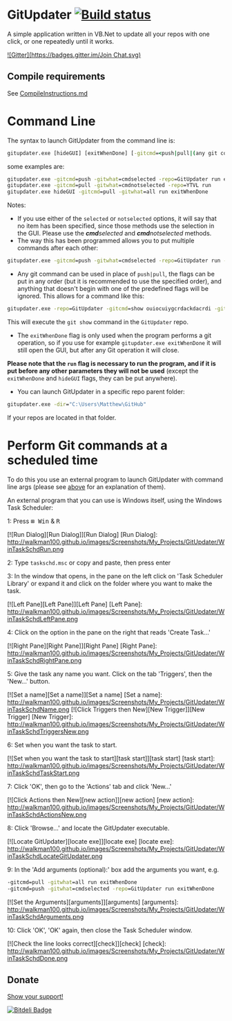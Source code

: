 # GitUpdater [![Build status](https://ci.appveyor.com/api/projects/status/72cvetqe8awtp2fn)](https://ci.appveyor.com/project/Walkman100/gitupdater)
A simple application written in VB.Net to update all your repos with one click, or one repeatedly until it works.

[![Gitter](https://badges.gitter.im/Join Chat.svg)](https://gitter.im/Walkman100/Walkman?utm_source=badge&utm_medium=badge&utm_campaign=pr-badge&utm_content=badge)

## Compile requirements
See [CompileInstructions.md](https://github.com/Walkman100/WinCompile/blob/master/CompileInstructions.md)

# Command Line
The syntax to launch GitUpdater from the command line is:
```cmd
gitupdater.exe [hideGUI] [exitWhenDone] [-gitcmd=<push|pull|(any git command)>] [-gitwhat=<all|selected|notselected|cmdselected|cmdnotselected>] [-dir=<repos parent folder>] [-repo=<repo name>] [run]
```
some examples are:

```cmd
gitupdater.exe -gitcmd=push -gitwhat=cmdselected -repo=GitUpdater run exitWhenDone
gitupdater.exe -gitcmd=pull -gitwhat=cmdnotselected -repo=YTVL run
gitupdater.exe hideGUI -gitcmd=pull -gitwhat=all run exitWhenDone
```

Notes:

- If you use either of the `selected` or `notselected` options, it will say that no item has been specified, since those methods use the selection in the GUI. Please use the <i><b>cmd</b>selected</i> and <i><b>cmd</b>notselected</i> methods.
- The way this has been programmed allows you to put multiple commands after each other:
```cmd
gitupdater.exe -gitcmd=push -gitwhat=cmdselected -repo=GitUpdater run -gitcmd=pull -gitwhat=cmdselected -repo=YTVL run
```
- Any git command can be used in place of `push|pull`, the flags can be put in any order (but it is recommended to use the specified order), and anything that doesn't begin with one of the predefined flags will be ignored. This allows for a command like this:

```cmd
gitupdater.exe -repo=GitUpdater -gitcmd=show ouiocuiygcrdackdacrdi -gitwhat=cmdselected run
```

This will execute the `git show` command in the `GitUpdater` repo.
- The `exitWhenDone` flag is only used when the program performs a git operation, so if you use for example `gitupdater.exe exitWhenDone` it will still open the GUI, but after any Git operation it will close.

**Please note that the `run` flag is necessary to run the program, and if it is put before any other parameters they will not be used** (except the `exitWhenDone` and `hideGUI` flags, they can be put anywhere).
- You can launch GitUpdater in a specific repo parent folder:

```cmd
gitupdater.exe -dir="C:\Users\Matthew\GitHub"
```

If your repos are located in that folder.

# Perform Git commands at a scheduled time
To do this you use an external program to launch GitUpdater with command line args (please see [above](#command-line) for an explanation of them).

An external program that you can use is Windows itself, using the Windows Task Scheduler:

1: Press <kbd>⊞ Win</kbd> & <kbd>R</kbd>

[![Run Dialog][Run Dialog]][Run Dialog]
  [Run Dialog]: http://walkman100.github.io/images/Screenshots/My_Projects/GitUpdater/WinTaskSchdRun.png

2: Type `taskschd.msc` or copy and paste, then press enter

3: In the window that opens, in the pane on the left click on 'Task Scheduler Library' or expand it and click on the folder where you want to make the task.

[![Left Pane][Left Pane]][Left Pane]
  [Left Pane]: http://walkman100.github.io/images/Screenshots/My_Projects/GitUpdater/WinTaskSchdLeftPane.png

4: Click on the option in the pane on the right that reads 'Create Task...'

[![Right Pane][Right Pane]][Right Pane]
  [Right Pane]: http://walkman100.github.io/images/Screenshots/My_Projects/GitUpdater/WinTaskSchdRightPane.png

5: Give the task any name you want. Click on the tab 'Triggers', then the 'New...' button.

[![Set a name][Set a name]][Set a name]
  [Set a name]: http://walkman100.github.io/images/Screenshots/My_Projects/GitUpdater/WinTaskSchdName.png
[![Click Triggers then New][New Trigger]][New Trigger]
  [New Trigger]: http://walkman100.github.io/images/Screenshots/My_Projects/GitUpdater/WinTaskSchdTriggersNew.png

6: Set when you want the task to start.

[![Set when you want the task to start][task start]][task start]
  [task start]: http://walkman100.github.io/images/Screenshots/My_Projects/GitUpdater/WinTaskSchdTaskStart.png

7: Click 'OK', then go to the 'Actions' tab and click 'New...'

[![Click Actions then New][new action]][new action]
  [new action]: http://walkman100.github.io/images/Screenshots/My_Projects/GitUpdater/WinTaskSchdActionsNew.png

8: Click 'Browse...' and locate the GitUpdater executable.

[![Locate GitUpdater][locate exe]][locate exe]
  [locate exe]: http://walkman100.github.io/images/Screenshots/My_Projects/GitUpdater/WinTaskSchdLocateGitUpdater.png

9: In the 'Add arguments (optional):' box add the arguments you want, e.g.

```cmd
-gitcmd=pull -gitwhat=all run exitWhenDone
-gitcmd=push -gitwhat=cmdselected -repo=GitUpdater run exitWhenDone
```

[![Set the Arguments][arguments]][arguments]
  [arguments]: http://walkman100.github.io/images/Screenshots/My_Projects/GitUpdater/WinTaskSchdArguments.png

10: Click 'OK', 'OK' again, then close the Task Scheduler window.

[![Check the line looks correct][check]][check]
  [check]: http://walkman100.github.io/images/Screenshots/My_Projects/GitUpdater/WinTaskSchdDone.png

## Donate
[Show your support!](http://walkman100.github.io/Walkman/HTML/Donate.html)


[![Bitdeli Badge](https://d2weczhvl823v0.cloudfront.net/Walkman100/gitupdater/trend.png)](https://bitdeli.com/free "Bitdeli Badge")

